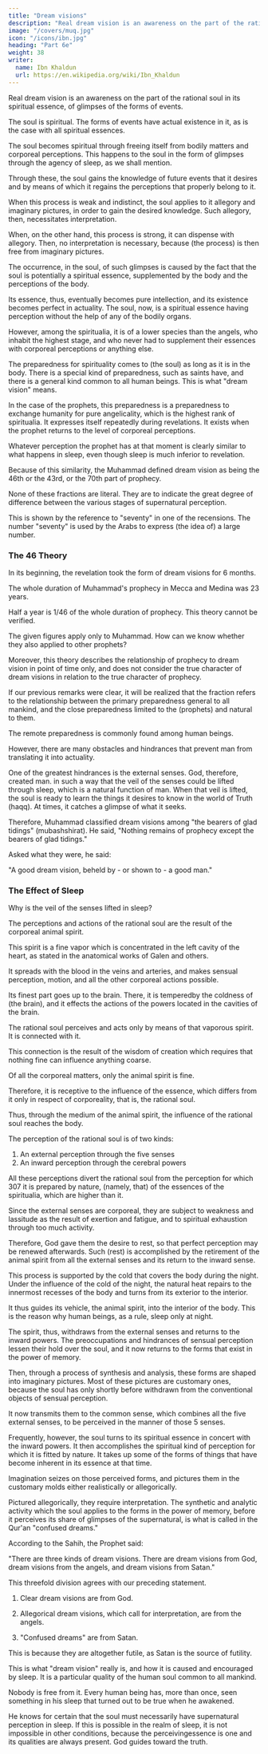 ```yaml
---
title: "Dream visions"
description: "Real dream vision is an awareness on the part of the rational soul in its spiritual essence, of glimpse(s) of the forms of events"
image: "/covers/muq.jpg"
icon: "/icons/ibn.jpg"
heading: "Part 6e"
weight: 38
writer:
  name: Ibn Khaldun
  url: https://en.wikipedia.org/wiki/Ibn_Khaldun
---
```



Real dream vision is an awareness on the part of the rational soul in its spiritual essence, of glimpses of the forms of events. 

The soul is spiritual. The forms of events have actual existence in it, as is the case with all spiritual essences.

The soul becomes spiritual through freeing itself from bodily matters and corporeal perceptions. This happens to the soul in the form of glimpses through the agency of sleep, as we shall mention. 

Through these, the soul gains the knowledge of future events that it desires and by means of which it regains the perceptions that properly belong to it. 

When this process is weak and indistinct, the soul applies to it allegory and imaginary pictures, in order to gain the desired knowledge. Such allegory, then, necessitates interpretation. 
<!-- 301  -->

When, on the other hand, this process is strong, it can dispense with allegory. Then, no interpretation is necessary, because (the process) is then free from imaginary pictures.

The occurrence, in the soul, of such glimpses is caused by the fact that the soul is potentially a spiritual essence, supplemented by the body and the perceptions of the body. 

Its essence, thus, eventually becomes pure intellection, and its existence becomes perfect in actuality. The soul, now, is a spiritual essence having perception without the help of any of the bodily organs. 

However, among the spiritualia, it is of a lower species than the angels, who inhabit the highest stage, and who never had to supplement their essences with corporeal perceptions or anything else. 

The preparedness for spirituality comes to (the soul) as long as it is in the body. There is a special kind of preparedness, such as saints have, and there is a general kind common to all human beings. This is what "dream vision" means.

In the case of the prophets, this preparedness is a preparedness to exchange humanity for pure angelicality, which is the highest rank of spiritualia. It expresses itself repeatedly during revelations. It exists when the prophet returns to the level of corporeal perceptions. 

Whatever perception the prophet has at that moment is clearly similar to what happens in sleep, even though sleep is much inferior to revelation.

Because of this similarity, the Muhammad defined dream vision as being the 46th or the 43rd, or the 70th part of prophecy. 

<!-- 302 -->

None of these fractions are literal. They are to indicate the great degree of difference between the various
stages of supernatural perception.

This is shown by the reference to "seventy" in one of the recensions. The number "seventy" is used by the Arabs to express (the idea of) a large number.


### The 46 Theory

In its beginning, the revelation took the form of dream visions for 6 months.

The whole duration of Muhammad's prophecy in Mecca and Medina was 23 years.

Half a year is 1/46 of the whole duration of prophecy. This theory cannot be verified. 

The given figures apply only to Muhammad. How can we know whether they also applied to other prophets? 

Moreover, this theory describes the relationship of prophecy to dream vision in point of time only, and does not consider the true character of dream visions in relation to the true character of prophecy. 

If our previous remarks were clear, it will be realized that the fraction refers to the relationship between the primary preparedness general to all mankind, and the close preparedness limited to the (prophets) and natural to them.

The remote preparedness is commonly found among human beings.

However, there are many obstacles and hindrances that prevent man from translating it into actuality. 

One of the greatest hindrances is the external senses. God, therefore, created man. in such a way that the veil of the senses could be lifted through sleep, which is a natural function of man. When that veil is lifted, the soul is ready to learn the things it desires to know in the world of Truth (haqq). At times, it catches a glimpse of what it seeks. 

Therefore, Muhammad classified dream visions among "the bearers of glad tidings" (mubashshirat). He said, "Nothing remains of prophecy except the bearers of glad tidings." 

Asked what they were, he said:

"A good dream vision, beheld by - or shown to - a good man." 

<!-- 303 -->

### The Effect of Sleep

Why is the veil of the senses lifted in sleep?

 <!-- is as follows.304  -->

The perceptions and actions of the rational soul are the result of the corporeal animal spirit. 

This spirit is a fine vapor which is concentrated in the left cavity of the heart, as stated in the anatomical works of Galen and others. 

<!-- 305  -->

It spreads with the blood in the veins and arteries, and makes sensual perception, motion, and all the other corporeal actions possible. 

Its finest part goes up to the brain. There, it is temperedby the coldness of (the brain), and it effects the actions of the powers located in the cavities of the brain. 

The rational soul perceives and acts only by means of that vaporous spirit. It is connected with it. 

This connection is the result of the wisdom of creation which requires that nothing fine can influence anything coarse. 

Of all the corporeal matters, only the animal spirit is fine. 

Therefore, it is receptive to the influence of the essence, which differs from it only in respect of corporeality, that is, the rational soul. 

Thus, through the medium of the animal spirit, the influence of the rational soul reaches the body.

The perception of the rational soul is of two kinds:

1. An external perception through the five senses
2. An inward perception through the cerebral powers

All these perceptions divert the rational soul from the perception for which 307 it is prepared by nature, (namely, that) of the essences of the spiritualia, which are higher than it.

Since the external senses are corporeal, they are subject to weakness and lassitude as the result of exertion and fatigue, and to spiritual exhaustion through too much activity. 

Therefore, God gave them the desire to rest, so that perfect perception may be renewed afterwards. Such (rest) is accomplished by the retirement of the animal spirit from all the external senses and its return to the inward sense.

This process is supported by the cold that covers the body during the night. Under the influence of the cold of the night, the natural heat repairs to the innermost recesses of the body and turns from its exterior to the interior. 

It thus guides its vehicle, the animal spirit, into the interior of the body. This is the reason why human beings, as a rule, sleep only at night.

The spirit, thus, withdraws from the external senses and returns to the inward powers. The preoccupations and hindrances of sensual perception lessen their hold over the soul, and it now returns to the forms that exist in the power of memory.

Then, through a process of synthesis and analysis, these forms are shaped into imaginary pictures. Most of these pictures are customary ones, because the soul has only shortly before withdrawn from the conventional objects of sensual perception.

It now transmits them to the common sense, which combines all the five external senses, to be perceived in the manner of those 5 senses.

Frequently, however, the soul turns to its spiritual essence in concert with the inward powers. It then accomplishes the spiritual kind of perception for which it is fitted by nature. It takes up some of the forms of things that have become inherent in its essence at that time. 

Imagination seizes on those perceived forms, and pictures them in the customary molds either realistically or allegorically. 

Pictured allegorically, they require interpretation. The synthetic and analytic activity which the soul applies to the forms in the power of memory, before it perceives its share of glimpses of the supernatural, is what is called in the Qur'an "confused dreams."

According to the Sahih, the Prophet said:

"There are three kinds of dream visions. There are dream visions from God, dream visions from the angels, and dream visions from Satan." 

This threefold division agrees with our preceding statement. 

1. Clear dream visions are from God.

2. Allegorical dream visions, which call for interpretation, are from the angels. 

3. "Confused dreams" are from Satan.

This is because they are altogether futile, as Satan is the source of futility.

This is what "dream vision" really is, and how it is caused and encouraged by sleep. It is a particular quality of the human soul common to all mankind. 

Nobody is free from it. Every human being has, more than once, seen something in his sleep that turned out to be true when he awakened. 

He knows for certain that the soul must necessarily have supernatural perception in sleep. If this is possible in the realm of sleep, it is not impossible in other conditions, because the perceivingessence is one and its qualities are always present. God guides toward the truth.
